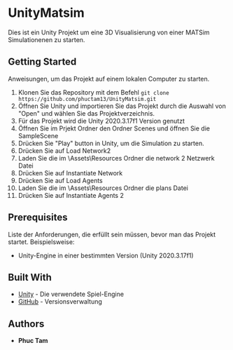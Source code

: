 # UnityMatsim
Dies ist ein Unity Projekt um eine 3D Visualisierung von einer MATSim Simulationenen zu starten.

## Getting Started

Anweisungen, um das Projekt auf einem lokalen Computer zu starten.

1. Klonen Sie das Repository mit dem Befehl `git clone https://github.com/phuctam13/UnityMatsim.git`
2. Öffnen Sie Unity und importieren Sie das Projekt durch die Auswahl von "Open" und wählen Sie das Projektverzeichnis.
3. Für das Projekt wird die Unity 2020.3.17f1 Version genutzt
4. Öffnen Sie im Prjekt Ordner den Ordner Scenes und öffnen Sie die SampleScene
5. Drücken Sie "Play" button in Unity, um die Simulation zu starten.
6. Drücken Sie auf Load Network2
7. Laden Sie die im \Assets\Resources Ordner die network 2 Netzwerk Datei
8. Drücken Sie auf Instantiate Network
9. Drücken Sie auf Load Agents
10. Laden Sie die im \Assets\Resources Ordner die plans Datei
11. Drücken Sie auf Instantiate Agents 2



## Prerequisites

Liste der Anforderungen, die erfüllt sein müssen, bevor man das Projekt startet. Beispielsweise:

- Unity-Engine in einer bestimmten Version (Unity 2020.3.17f1)

## Built With

- [Unity](https://unity.com/) - Die verwendete Spiel-Engine
- [GitHub](https://github.com/) - Versionsverwaltung

## Authors

- **Phuc Tam**
